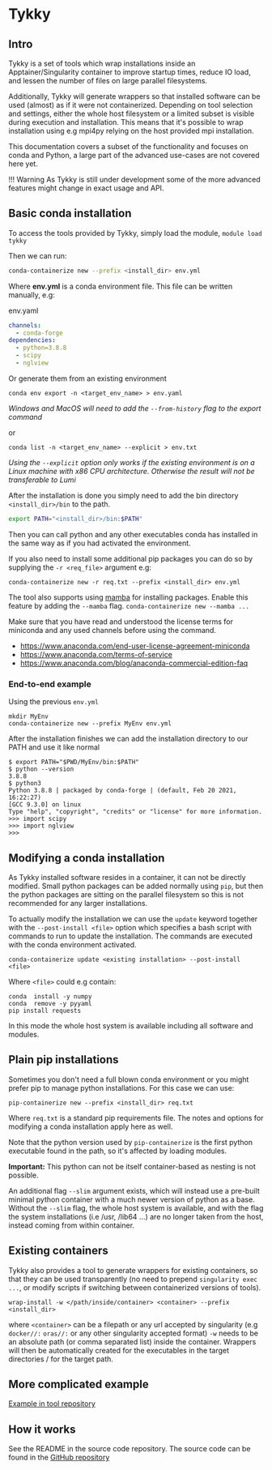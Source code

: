 # Tykky

## Intro

Tykky is a set of tools which wrap installations inside 
an Apptainer/Singularity container to improve startup times, 
reduce IO load, and lessen the number of files on large parallel filesystems. 

Additionally, Tykky will generate wrappers so that installed
software can be used (almost) as if it were not containerized. Depending
on tool selection and settings, either the whole host filesystem or
a limited subset is visible during execution and installation. This means that
it's possible to wrap installation using e.g mpi4py relying on the host provided
mpi installation. 

This documentation covers a subset of the functionality and focuses on
conda and Python, a large part of the advanced use-cases
are not covered here yet.

!!! Warning
    As Tykky is still under development some of the more advanced features might change in exact usage and API.

## Basic conda installation

To access the tools provided by Tykky, simply load the module, `module load tykky`


Then we can run:
```bash
conda-containerize new --prefix <install_dir> env.yml
```

Where **env.yml** is a conda environment file.
This file can be written manually, e.g:

env.yaml
```yaml
channels:
  - conda-forge
dependencies:
  - python=3.8.8
  - scipy
  - nglview
```

Or generate them from an existing environment

```
conda env export -n <target_env_name> > env.yaml 
```
_Windows and MacOS will need to add the `--from-history` flag to the export command_

or 
```
conda list -n <target_env_name> --explicit > env.txt
```
_Using the `--explicit` option only works if the existing environment is
on a Linux machine with x86 CPU architecture. Otherwise the result will not be transferable to Lumi_  

After the installation is done you simply need to add 
the bin directory `<install_dir>/bin` to the path. 

```bash
export PATH="<install_dir>/bin:$PATH"
```
Then you can call python and any other executables conda has installed in the same way as if you had activated the environment. 

If you also need to install some additional pip packages you can do so by supplying
the `-r <req_file>` argument e.g: 

```
conda-containerize new -r req.txt --prefix <install_dir> env.yml
```

The tool also supports using [mamba](https://github.com/mamba-org/mamba) 
for installing packages. Enable this feature by adding the `--mamba` flag. 
`conda-containerize new --mamba ...`

Make sure that you have read and understood the license terms for miniconda and any used channels
before using the command. 

- https://www.anaconda.com/end-user-license-agreement-miniconda
- https://www.anaconda.com/terms-of-service
- https://www.anaconda.com/blog/anaconda-commercial-edition-faq

### End-to-end example 

Using the previous `env.yml`

```
mkdir MyEnv
conda-containerize new --prefix MyEnv env.yml 
```
After the installation finishes we can add the installation directory to our PATH
and use it like normal

```
$ export PATH="$PWD/MyEnv/bin:$PATH"
$ python --version
3.8.8
$ python3
Python 3.8.8 | packaged by conda-forge | (default, Feb 20 2021, 16:22:27) 
[GCC 9.3.0] on linux
Type "help", "copyright", "credits" or "license" for more information.
>>> import scipy
>>> import nglview
>>> 
```



## Modifying a conda installation

As Tykky installed software resides in a container, it can not be directly modified.
Small python packages can be added normally using `pip`, but then the python packages are
sitting on the parallel filesystem so this is not recommended for any larger installations.  

To actually modify the installation we can use the `update` keyword
together with the `--post-install <file>` option which specifies a bash script
with commands to run to update the installation. The commands are executed 
with the conda environment activated. 

```
conda-containerize update <existing installation> --post-install <file> 
```

Where `<file>` could e.g contain:

```
conda  install -y numpy
conda  remove -y pyyaml
pip install requests
```

In this mode the whole host system is available including all software and modules. 

## Plain pip installations

Sometimes you don't need a full blown conda environment or you might prefer pip
to manage python installations. For this case we can use: 

```
pip-containerize new --prefix <install_dir> req.txt
```
Where `req.txt` is a standard pip requirements file. 
The notes and options for modifying a conda installation apply here as well.

Note that the python version used by `pip-containerize` is the first python executable found in the path, so it's affected by loading modules. 

**Important:** This python can not be itself container-based as nesting is not possible.  

An additional flag `--slim` argument exists, which will instead use a pre-built minimal python
container with a much newer version of python as a base. Without the `--slim` flag, the whole host system is available,
and with the flag the system installations (i.e /usr, /lib64 ...) are no longer taken from the host, instead
coming from within container. 

## Existing containers 

Tykky also provides a tool to generate wrappers for existing containers, so that they can be used 
transparently (no need to prepend `singularity exec ...`, or modify scripts if switching between containerized versions of tools).

```
wrap-install -w </path/inside/container> <container> --prefix <install_dir> 
```
where `<container>` can be a filepath or any url accepted by singularity (e.g `docker//:` `oras//:` or any other singularity accepted format)
`-w` needs to be an absolute path (or comma separated list) inside the container. Wrappers will then be automatically
created for the executables in the target directories / for the target path.

## More complicated example

[Example in tool repository](https://github.com/CSCfi/hpc-container-wrapper/blob/master/examples/fftw.md)

## How it works

See the README in the source code repository. 
The source code can be found in the [GitHub repository](https://github.com/CSCfi/hpc-container-wrapper)


